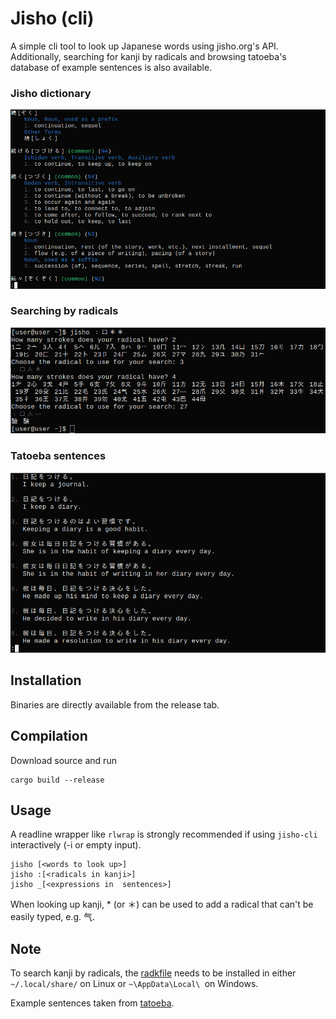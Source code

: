 # Jisho (cli)
A simple cli tool to look up Japanese words using jisho.org's API.
Additionally, searching for kanji by radicals and browsing tatoeba's database of example sentences is also available.

### Jisho dictionary 
<img src=".img/dab0ab082751a1b17271309c2ffc3c16d53c8498513619e50235e8157bab01fa.png">

### Searching by radicals
<img src=".img/16adb8274ff5e12b13545df2996dbdc3be149b9cd5575ceb38e2d9e031117ab9.png">

### Tatoeba sentences
<img src=".img/97bc905fa6f0ea31314aa4c7fae16d4883d555184f7e65d7f1e41cd6a389148c.png">

## Installation
Binaries are directly available from the release tab.

## Compilation

Download source and run
```
cargo build --release
```

## Usage
A readline wrapper like `rlwrap` is strongly recommended if using `jisho-cli` interactively (-i or empty input).
```
jisho [<words to look up>]
jisho :[<radicals in kanji>]
jisho _[<expressions in  sentences>]
```
When looking up kanji, * (or ＊) can be used to add a radical that can't be easily typed, e.g. 气.

## Note
To search kanji by radicals, the [radkfile](https://www.edrdg.org/krad/kradinf.html) needs to be installed in either `~/.local/share/` on Linux or `~\AppData\Local\ `on Windows.

Example sentences taken from [tatoeba](https://tatoeba.org/).
